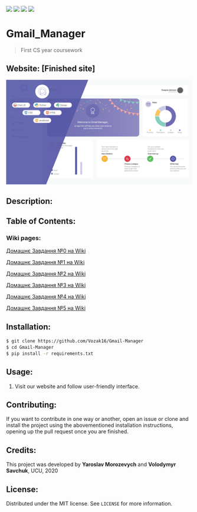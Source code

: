 ![](https://img.shields.io/github/license/Vozak16/Gmail-Manager)
![](https://img.shields.io/github/commit-activity/w/Vozak16/Gmail-Manager)
![](https://img.shields.io/github/last-commit/Vozak16/Gmail-Manager)
![](https://img.shields.io/github/languages/code-size/Vozak16/Gmail-Manager)
# Gmail_Manager
> First CS year coursework

## Website: [Finished site]
![](https://github.com/Vozak16/Gmail-Manager/blob/master/Gmail-Manager-Preview.png)

## Description: 



## Table of Contents: 

### Wiki pages:

[Домашнє Завдання №0 на Wiki]()

[Домашнє Завдання №1 на Wiki](https://github.com/Vozak16/Gmail-Manager/wiki/1.-Домашнє-завдання-№1)

[Домашнє Завдання №2 на Wiki](https://github.com/Vozak16/Gmail-Manager/wiki/2.-Домашнє-завдання-№2)

[Домашнє Завдання №3 на Wiki](https://github.com/Vozak16/Gmail-Manager/wiki/3.-Домашнє-завдання-№3)

[Домашнє Завдання №4 на Wiki](https://github.com/Vozak16/Gmail-Manager/wiki/4.-Домашнє-завдання-№4)

[Домашнє Завдання №5 на Wiki](https://github.com/Vozak16/Gmail-Manager/wiki/5.-Домашнє-завдання-№5)

## Installation: 

```bash
$ git clone https://github.com/Vozak16/Gmail-Manager
$ cd Gmail-Manager
$ pip install -r requirements.txt
```

## Usage: 
1. Visit our website and follow user-friendly interface.

## Contributing: 

If you want to contribute in one way or another, open an issue or clone and install the project using the abovementioned installation instructions, opening up the pull request once you are finished.

## Credits: 

This project was developed by **Yaroslav Morozevych** and **Volodymyr Savchuk**, UCU, 2020

## License:  

Distributed under the MIT license. See ``LICENSE`` for more information.

